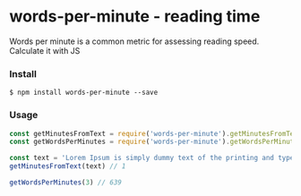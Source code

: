 # words-per-minute - reading time
Words per minute is a common metric for assessing reading speed. Calculate it with JS

### Install

`$ npm install words-per-minute --save`

### Usage
```javascript
const getMinutesFromText = require('words-per-minute').getMinutesFromText
const getWordsPerMinutes = require('words-per-minute').getWordsPerMinutes

const text = 'Lorem Ipsum is simply dummy text of the printing and typesetting industry.'
getMinutesFromText(text) // 1

getWordsPerMinutes(3) // 639

```
